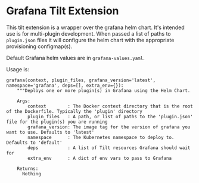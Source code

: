 # Grafana Tilt Extension

This tilt extension is a wrapper over the grafana helm chart. It's intended
use is for multi-plugin development. When passed a list of paths to `plugin.json` files
it will configure the helm chart with the appropriate provisioning configmap(s).

Default Grafana helm values are in `grafana-values.yaml`.

Usage is:
```
grafana(context, plugin_files, grafana_version='latest', namespace='grafana', deps=[], extra_env={}):
    """Deploys one or more plugin(s) in Grafana using the Helm Chart.

    Args:
        context        : The Docker context directory that is the root of the Dockerfile. Typically the 'plugin' directory
        plugin_files   : A path, or list of paths to the 'plugin.json' file for the plugin(s) you are running
        grafana_version: The image tag for the version of grafana you want to use. Defaults to 'latest'
        namespace      : The Kubernetes namespace to deploy to. Defaults to 'default'
        deps           : A list of Tilt resources Grafana should wait for
        extra_env      : A dict of env vars to pass to Grafana

    Returns:
      Nothing
```